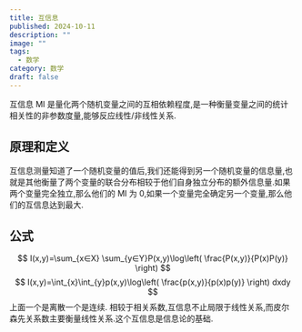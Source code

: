 ```yaml
---
title: 互信息
published: 2024-10-11
description: ""
image: ""
tags:
  - 数学
category: 数学
draft: false
---
```


互信息 MI 是量化两个随机变量之间的互相依赖程度,是一种衡量变量之间的统计相关性的非参数度量,能够反应线性/非线性关系.

## 原理和定义

互信息测量知道了一个随机变量的值后,我们还能得到另一个随机变量的信息量,也就是其他衡量了两个变量的联合分布相较于他们自身独立分布的额外信息量.如果两个变量完全独立,那么他们的 MI 为 0,如果一个变量完全确定另一个变量,那么他们的互信息达到最大.

## 公式

$$
I(x,y)=\sum_{x∈X} \sum_{y∈Y}P(x,y)\log\left( \frac{P(x,y)}{P(x)P(y)} \right)
$$
$$
I(x,y)=\int_{x}\int_{y}p(x,y)\log\left( \frac{p(x,y)}{p(x)p(y)} \right) dxdy
$$
上面一个是离散一个是连续.
相较于相关系数,互信息不止局限于线性关系,而皮尔森先关系数主要衡量线性关系.这个互信息是信息论的基础.